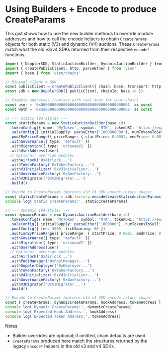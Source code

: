 # Using Builders + Encode to produce CreateParams

This gist shows how to use the new builder methods to override module addresses and how to call the encode helpers to obtain `CreateParams` objects for both static (V3) and dynamic (V4) auctions. These `CreateParams` match what the old v3/v4 SDKs returned from their respective `encode*` functions.

```ts
import { DopplerSDK, StaticAuctionBuilder, DynamicAuctionBuilder } from '@whetstone-research/doppler-sdk'
import { createPublicClient, http, parseEther } from 'viem'
import { base } from 'viem/chains'

// Minimal client + SDK
const publicClient = createPublicClient({ chain: base, transport: http() })
const sdk = new DopplerSDK({ publicClient, chainId: base.id })

// Example addresses (replace with real ones for your chain)
const user = '0x0000000000000000000000000000000000000001' as const
const weth = '0x4200000000000000000000000000000000000006' as const

// --- Static (V3-style) ---
const staticParams = new StaticAuctionBuilder(base.id)
  .tokenConfig({ name: 'MyToken', symbol: 'MTK', tokenURI: 'https://example.com/mtk.json' })
  .saleConfig({ initialSupply: parseEther('1000000000'), numTokensToSell: parseEther('900000000'), numeraire: weth })
  .poolByPriceRange({ priceRange: { startPrice: 0.0001, endPrice: 0.001 }, fee: 3000 })
  .withGovernance({ type: 'default' })
  .withMigration({ type: 'uniswapV2' })
  .withUserAddress(user)
  // Optional: override modules
  .withAirlock('0xAirlock...')
  .withTokenFactory('0xTokenFactory...')
  .withV3Initializer('0xV3Initializer...')
  .withGovernanceFactory('0xGovFactory...')
  .withV2Migrator('0xV2Migrator...')
  .build()

// Encode to CreateParams (matches old v3 SDK encode return shape)
const staticCreateParams = sdk.factory.encodeCreateStaticAuctionParams(staticParams)
console.log('Static CreateParams:', staticCreateParams)

// --- Dynamic (V4-style) ---
const dynamicParams = new DynamicAuctionBuilder(base.id)
  .tokenConfig({ name: 'MyToken', symbol: 'MTK', tokenURI: 'https://example.com/mtk.json' })
  .saleConfig({ initialSupply: parseEther('1000000'), numTokensToSell: parseEther('900000'), numeraire: weth })
  .poolConfig({ fee: 3000, tickSpacing: 60 })
  .auctionByPriceRange({ priceRange: { startPrice: 0.0001, endPrice: 0.001 }, minProceeds: parseEther('100'), maxProceeds: parseEther('1000') })
  .withGovernance({ type: 'default' })
  .withMigration({ type: 'uniswapV2' })
  .withUserAddress(user)
  // Optional: override modules
  .withAirlock('0xAirlock...')
  .withPoolManager('0xPoolManager...')
  .withDopplerDeployer('0xDeployer...')
  .withTokenFactory('0xTokenFactory...')
  .withV4Initializer('0xV4Initializer...')
  .withGovernanceFactory('0xGovFactory...')
  .withV3Migrator('0xV3Migrator...')
  .build()

// Encode to CreateParams (matches old v4 SDK encode return shape)
const { createParams: dynamicCreateParams, hookAddress, tokenAddress } = await sdk.factory.encodeCreateDynamicAuctionParams(dynamicParams)
console.log('Dynamic CreateParams:', dynamicCreateParams)
console.log('Expected Hook Address:', hookAddress)
console.log('Expected Token Address:', tokenAddress)
```

Notes
- Builder overrides are optional; if omitted, chain defaults are used.
- `CreateParams` produced here match the structures returned by the legacy `encode*` helpers in the old v3 and v4 SDKs.
